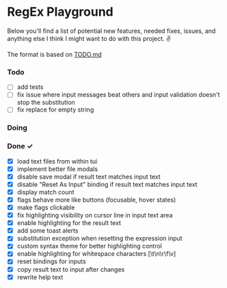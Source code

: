 # RegEx Playground

Below you'll find a list of potential new features, needed fixes, issues, and anything else I think I might want to do with this project. ✌️

The format is based on [TODO.md](https://github.com/todomd/todo.md)

### Todo

- [ ] add tests  
- [ ] fix issue where input messages beat others and input validation doesn't stop the substitution  
- [ ] fix replace for empty string  

### Doing


### Done ✓

- [x] load text files from within tui  
- [x] implement better file modals  
- [x] disable save modal if result text matches input text  
- [x] disable "Reset As Input" binding if result text matches input text  
- [x] display match count  
- [x] flags behave more like buttons (focusable, hover states)  
- [x] make flags clickable  
- [x] fix highlighting visibility on cursor line in input text area  
- [x] enable highlighting for the result text  
- [x] add some toast alerts  
- [x] substitution exception when resetting the expression input  
- [x] custom syntax theme for better highlighting control  
- [x] enable highlighting for whitespace characters [\t\n\r\f\v]  
- [x] reset bindings for inputs  
- [x] copy result text to input after changes  
- [x] rewrite help text  
